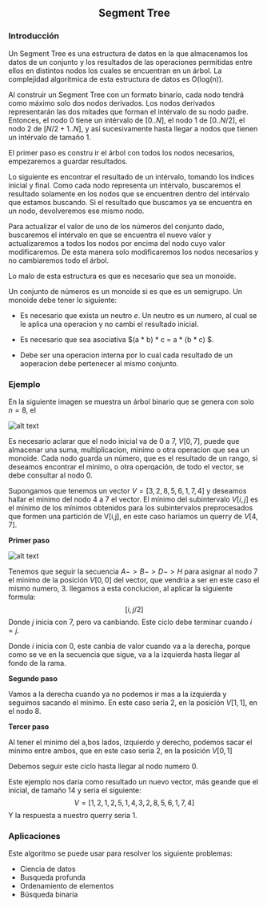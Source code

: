 <div align="center">
  
  ## Segment Tree
 
</div>

### Introducción
Un Segment Tree es una estructura de datos en la que almacenamos los datos de un conjunto y los resultados de las operaciones permitidas entre ellos en distintos nodos 
los cuales se encuentran en un árbol. La complejidad algoritmica de esta estructura de datos es O(log(n)).

  Al construir un Segment Tree con un formato binario, cada nodo tendrá como máximo solo dos nodos derivados. Los nodos derivados representarán las dos mitades que 
  forman el intérvalo de su nodo padre. Entonces, el nodo 0 tiene un intérvalo de $[0..N]$, el nodo 1 de $[0..N/2]$, el nodo 2 de $[N/2+1..N]$, y así sucesivamente hasta
  llegar a nodos que tienen un intérvalo de tamaño 1.

El primer paso es constru ir el árbol con todos los nodos necesarios, empezaremos a guardar resultados. 

Lo siguiente es encontrar el resultado de un intérvalo, tomando los índices inicial y final. Como cada nodo representa un intérvalo, buscaremos el resultado solamente en
los nodos que se encuentren dentro del intérvalo que estamos buscando. Si el resultado que buscamos ya se encuentra en un nodo, devolveremos ese mismo nodo. 

Para actualizar el valor de uno de los números del conjunto dado, buscaremos el intérvalo en que se encuentra el nuevo valor y actualizaremos a todos los nodos por 
encima del nodo cuyo valor modificaremos. De esta manera solo modificaremos los nodos necesarios y no cambiaremos todo el árbol.

Lo malo de esta estructura es que es necesario que sea un monoide.

Un conjunto de números es un monoide si es que es un semigrupo. Un monoide debe tener lo siguiente: 

  * Es necesario que exista un neutro $e$. Un neutro es un numero, al cual se le aplica una operacion y no cambi el resultado inicial. 
  
  * Es necesario que sea asociativa $(a * b) * c = a * (b * c) $. 
  
  * Debe ser una operacion interna por lo cual cada resultado de un aoperacion debe pertenecer al mismo conjunto. 

### Ejemplo
En la siguiente imagen se muestra un árbol binario que se genera con solo $n=8$, el   
  
 ![alt text](https://libreim.github.io/assets/images/blog/segment_trees/segment_trees_visualizacion.png)
 
Es necesario aclarar que el nodo inicial va de 0  a 7, $V[0,7]$, puede que almacenar una suma, multiplicacion, minimo o otra operacion que sea un monoide. Cada nodo guarda un número, que es el resultado de un rango, si deseamos encontrar el minimo, o otra operqación, de todo el vector, se debe consultar al nodo $0$. 

Supongamos que tenemos un vector $V=[3,2,8,5,6,1,7,4]$ y deseamos hallar el minimo del nodo 4 a 7 el vector. El mínimo del subintervalo $V[i,j]$ es el mínimo de los mínimos obtenidos para los subintervalos preprocesados que formen una partición de V[i,j], en este caso hariamos un querry de $V[4,7]$.  

**Primer paso**

![alt text](http://www.oscarblancarteblog.com/wp-content/uploads/2014/08/arbolvslineal.png)

Tenemos que seguir la secuencia $A -> B-> D -> H$ para asignar al nodo 7 el minimo de la posición $V[0,0]$ del vector, que vendria a ser en este caso el mismo numero, 3. 
llegamos a esta conclucion, al aplicar la siguiente formula:
$$[i,j/2]$$
Donde $j$ inicia con $7$, pero va canbiando. Este ciclo debe terminar cuando $i=j$.

Donde $i$ inicia con $0$, este canbia de valor cuando va a la derecha, porque como se ve en la secuencia que sigue, va a la izquierda hasta llegar al fondo de la rama.

**Segundo paso**

Vamos a la derecha cuando ya no podemos ir mas a la izquierda y seguimos sacando el minimo. En este caso seria $2$, en la posición $V[1,1]$, en el nodo 8. 

**Tercer paso**

Al tener el minimo del a,bos lados, izquierdo y derecho, podemos sacar el minimo entre ambos, que en este caso seria $2$, en la posición $V[0,1]$

Debemos seguir este ciclo hasta llegar al nodo numero $0$. 

Este ejemplo nos daria como resultado un nuevo vector, más geande que el inicial, de tamaño 14 y seria el siguiente:
$$V=[1,2,1,2,5,1,4,3,2,8,5,6,1,7,4]$$
Y la respuesta a nuestro querry seria $1$.

 ### Aplicaciones 
 Este algoritmo se puede usar para resolver los siguiente problemas: 
 
 * Ciencia de datos
 * Busqueda profunda
 * Ordenamiento de elementos
 * Búsqueda binaria
 

</div>
